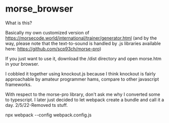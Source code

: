 # morse_browser

What is this?

Basically my own customized version of https://morsecode.world/international/trainer/generator.html (and by the way, 
please note that the text-to-sound is handled by .js libraries available here: https://github.com/scp93ch/morse-pro)

If you just want to use it, download the /dist directory and open morse.htm in your browser.

I cobbled it together using knockout.js because I think knockout is fairly approachable by amateur programmer hams,
compare to other javascript frameworks.

With respect to the morse-pro library, don't ask me why I converted some to typescript. I later just decided to let webpack
create a bundle and call it a day. 2/5/22-Removed ts stuff.

npx webpack --config webpack.config.js
